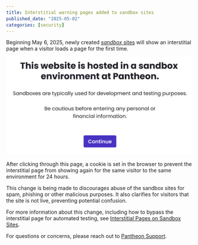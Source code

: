 ```yaml
---
title: Interstitial warning pages added to sandbox sites
published_date: "2025-05-02"
categories: [security]
---
```


Beginning May 6, 2025, newly created [_sandbox_ sites](/guides/account-mgmt/plans/resources) will show an interstitial page when a visitor loads a page for the first time.

![screenshot of warning message](../images/interstitial-warning-page-message.png)

After clicking through this page, a cookie is set in the browser to prevent the interstitial page from showing again for the same visitor to the same environment for 24 hours.

This change is being made to discourages abuse of the sandbox sites for spam, phishing or other malicious purposes. It also clarifies for visitors that the site is not live, preventing potential confusion.

For more information about this change, including how to bypass the interstitial page for automated testing, see [Interstitial Pages on Sandbox Sites](/interstitial-pages-on-sandbox-sites/).

For questions or concerns, please reach out to [Pantheon Support](https://support.pantheon.io).
